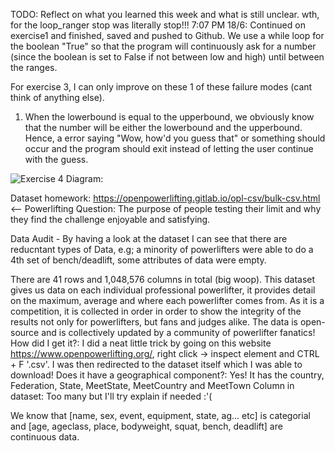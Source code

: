 TODO: Reflect on what you learned this week and what is still unclear.
wth, for the loop_ranger stop was literally stop!!! 
7:07 PM 18/6: Continued on exercise1 and finished, saved and pushed to Github. We use a while loop for the boolean "True" so that the program will continuously ask for a number (since the boolean is set to False if not between low and high) until between the ranges.

For exercise 3, I can only improve on these 1 of these failure modes (cant think of anything else).

1. When the lowerbound is equal to the upperbound, we obviously know that the number will be either the lowerbound and the upperbound. Hence, a error saying "Wow, how'd you guess that" or something should occur and the program should exit instead of letting the user continue with the guess.

![Exercise 4 Diagram:](https://imgur.com/a/TnoP2KI)

Dataset homework:
https://openpowerlifting.gitlab.io/opl-csv/bulk-csv.html <-- Powerlifting
Question: The purpose of people testing their limit and why they find the challenge enjoyable and satisfying.

Data Audit -
By having a look at the dataset I can see that there are reducntant types of Data, e.g; a minority of powerlifters were able to do a 4th set of bench/deadlift, some attributes of data were empty.

There are 41 rows and 1,048,576 columns in total (big woop). 
This dataset gives us data on each individual professional powerlifter, it provides detail on the maximum, average and where each powerlifter comes from.
As it is a competition, it is collected in order in order to show the integrity of the results not only for powerlifters, but fans and judges alike.
The data is open-source and is collectively updated by a community of powerlifter fanatics!
How did I get it?: I did a neat little trick by going on this website https://www.openpowerlifting.org/, right click -> inspect element and CTRL + F '.csv'. I was then redirected to the dataset itself which I was able to download!
Does it have a geographical component?: Yes! It has the country, Federation, State, MeetState, MeetCountry and MeetTown
Column in dataset: Too many but I'll try explain if needed :'(

We know that [name, sex, event, equipment, state, ag... etc] is categorial and [age, ageclass, place, bodyweight, squat, bench, deadlift] are continuous data. 

